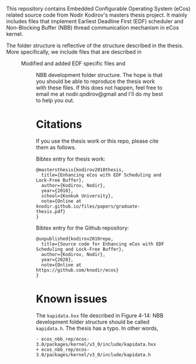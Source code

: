 This repository contains Embedded Configurable Operating System (eCos)
related source code from Nodir Kodirov's masters thesis project.
It mainly includes files that implement Earliest Deadline First (EDF) scheduler
and Non-Blocking Buffer (NBB) thread communication mechanism in eCos kernel.

The folder structure is reflective of the structure described in the thesis.
More specifically, we include files that are described in 
<Figure 4-9> Modified and added EDF specific files and
<Figure 4-14> NBB development folder structure.
The hope is that you should be able to reproduce the thesis work with these files.
If this does not happen, feel free to email me at nodir.qodirov@gmail and
I'll do my best to help you out.

# Citations

If you use the thesis work or this repo, please cite them as follows. 

Bibtex entry for thesis work:
```
@mastersthesis{kodirov2010thesis,
  title={Enhancing eCos with EDF Scheduling and Lock-Free Buffer},
  author={Kodirov, Nodir},
  year={2010},
  school={Konkuk University},
  note={Online at knodir.github.io/files/papers/graduate-thesis.pdf}
}
```

Bibtex entry for the Github repository:
```
@unpublished{kodirov2010repo,
  title={Source code for Enhancing eCos with EDF Scheduling and Lock-Free Buffer},
  author={Kodirov, Nodir},
  year={2020},
  note={Online at https://github.com/knodir/ecos}
}
```

# Known issues

The `kapidata.hxx` file described in Figure 4-14: NBB development folder structure
should be called `kapidata.h`. The thesis has a typo. In other words,
```
- ecos_nbb_rep/ecos-3.0/packages/kernel/v3_0/include/kapidata.hxx
+ ecos_nbb_rep/ecos-3.0/packages/kernel/v3_0/include/kapidata.h
```
